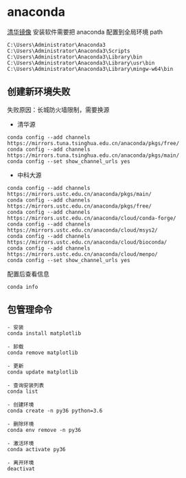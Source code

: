 # anaconda 
[清华镜像](https://mirrors.tuna.tsinghua.edu.cn/anaconda/archive/?C=M&O=D)
安装软件需要把 anaconda 配置到全局环境 path
```
C:\Users\Administrator\Anaconda3
C:\Users\Administrator\Anaconda3\Scripts
C:\Users\Administrator\Anaconda3\Library\bin
C:\Users\Administrator\Anaconda3\Library\usr\bin
C:\Users\Administrator\Anaconda3\Library\mingw-w64\bin
```

## 创建新环境失败
失败原因：长城防火墙限制，需要换源

- 清华源
```
conda config --add channels https://mirrors.tuna.tsinghua.edu.cn/anaconda/pkgs/free/
conda config --add channels https://mirrors.tuna.tsinghua.edu.cn/anaconda/pkgs/main/
conda config --set show_channel_urls yes
```

- 中科大源
```
conda config --add channels https://mirrors.ustc.edu.cn/anaconda/pkgs/main/
conda config --add channels https://mirrors.ustc.edu.cn/anaconda/pkgs/free/
conda config --add channels https://mirrors.ustc.edu.cn/anaconda/cloud/conda-forge/
conda config --add channels https://mirrors.ustc.edu.cn/anaconda/cloud/msys2/
conda config --add channels https://mirrors.ustc.edu.cn/anaconda/cloud/bioconda/
conda config --add channels https://mirrors.ustc.edu.cn/anaconda/cloud/menpo/
conda config --set show_channel_urls yes
```

配置后查看信息
```
conda info
```
## 包管理命令
```
- 安装
conda install matplotlib

- 卸载
conda remove matplotlib

- 更新
conda update matplotlib

- 查询安装列表
conda list 

- 创建环境 
conda create -n py36 python=3.6

- 删除环境
conda env remove -n py36

- 激活环境 
conda activate py36

- 离开环境
deactivat
```
